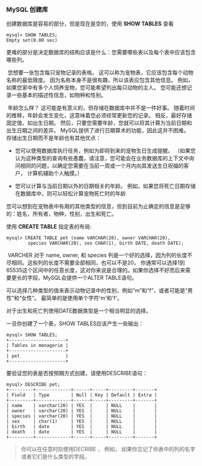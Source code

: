 ### MySQL 创建库

创建数据库是容易的部分，但是现在是空的，使用 **SHOW TABLES** 查看

```
mysql> SHOW TABLES;
Empty set(0.00 sec)
```

更难的部分是决定数据库的结构应该是什么：您需要哪些表以及每个表中应该包含哪些列。

​	您想要一张包含每只宠物记录的表格。 这可以称为宠物表，它应该包含每个动物名称的最低限度。 因为名称本身不是很有趣，所以该表应包含其他信息。 例如，如果您家中有多个人饲养宠物，您可能希望列出每只动物的主人。 您可能还想记录一些基本的描述性信息，如物种和性别。

​	年龄怎么样？ 这可能是有意义的，但存储在数据库中并不是一件好事。 随着时间的推移，年龄会发生变化，这意味着您必须经常更新您的记录。 相反，最好存储固定值，如出生日期。 然后，只要您需要年龄，您就可以将其计算为当前日期和出生日期之间的差异。 MySQL提供了进行日期算术的功能，因此这并不困难。 存储出生日期而不是年龄也有其他优点：

* 您可以使用数据库执行任务，例如为即将到来的宠物生日生成提醒。 （如果您认为这种类型的查询有些愚蠢，请注意，您可能会在业务数据库的上下文中询问相同的问题，以确定您需要在当前一周或一个月内向其发送生日祝福的客户， 计算机辅助个人触摸。）

* 您可以计算与当前日期以外的日期相关的年龄。 例如，如果您将死亡日期存储在数据库中，则可以轻松计算宠物死亡时的年龄

​     您可以想到在宠物表中有用的其他类型的信息，但到目前为止确定的信息是足够的：姓名，所有者，物种，性别，出生和死亡。

使用 **CREATE TABLE** 指定表的布局:

```
mysql> CREATE TABLE pet (name VARCHAR(20), owner VARCHAR(20),
		species VARCHAR(20), sex CHAR(1), birth DATE, death DATE);
```

​	VARCHER 对于 name, owner, 和 species 列是一个好的选择，因为列的长度不尽相同。这些列的长度不需要全部相同，也可以不是20， 你通常可以选择1到65535这个区间中的任意长度，这对你来说是合理的。如果你选择不好而后来需要更长的字段，MySQL会提供一个ALTER TABLE语句。

​	可以选择几种类型的值来表示动物记录中的性别，例如“m”和“f”，或者可能是“男性”和“女性”。 最简单的是使用单个字符'm'和'f'。

对于出生和死亡列使用DATE数据类型是一个相当明显的选择。

一旦你创建了一个表，SHOW TABLES应该产生一些输出：

```
mysql> SHOW TABLES;
+---------------------+
| Tables in menagerie |
+---------------------+
| pet                 |
+---------------------+
```

要验证您的表是否按预期方式创建，请使用DESCRIBE语句：

```
mysql> DESCRIBE pet;
+---------+-------------+------+-----+---------+-------+
| Field   | Type        | Null | Key | Default | Extra |
+---------+-------------+------+-----+---------+-------+
| name    | varchar(20) | YES  |     | NULL    |       |
| owner   | varchar(20) | YES  |     | NULL    |       |
| species | varchar(20) | YES  |     | NULL    |       |
| sex     | char(1)     | YES  |     | NULL    |       |
| birth   | date        | YES  |     | NULL    |       |
| death   | date        | YES  |     | NULL    |       |
+---------+-------------+------+-----+---------+-------+
```

> 你可以在任意时刻使用DECRIBE ， 例如， 如果你忘记了你表中的列的名字或者它们是什么类型的字段。